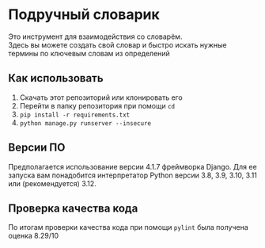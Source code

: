 # Подручный словарик
Это инструмент для взаимодействия со словарём. \
Здесь вы можете создать свой словар и быстро искать нужные термины по ключевым словам из определений

## Как использовать

1. Скачать этот репозиторий или клонировать его
2. Перейти в папку репозитория при помощи `cd`
3. `pip install -r requirements.txt`
4. `python manage.py runserver --insecure`

## Версии ПО

Предполагается использование версии 4.1.7 фреймворка Django. Для ее запуска вам понадобится интерпретатор Python версии 3.8, 3.9, 3.10, 3.11 или (рекомендуется) 3.12.



## Проверка качества кода

По итогам проверки качества кода при помощи `pylint` была получена оценка 8.29/10